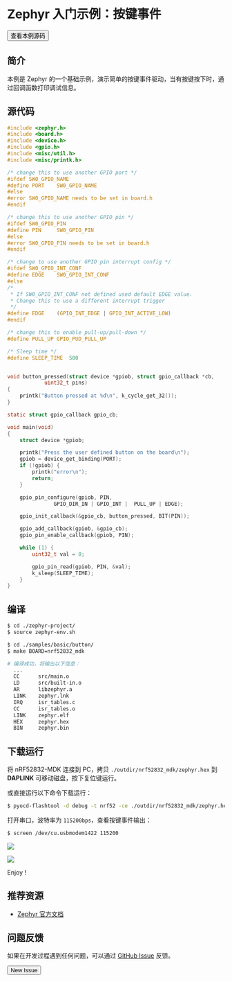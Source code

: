 # Zephyr 入门示例：按键事件

<a href="https://github.com/makerdiary/zephyr/tree/nrf52832-mdk/samples/basic/button"><button data-md-color-primary="indigo">查看本例源码</button></a>

## 简介

本例是 Zephyr 的一个基础示例，演示简单的按键事件驱动，当有按键按下时，通过回调函数打印调试信息。

## 源代码

``` c
#include <zephyr.h>
#include <board.h>
#include <device.h>
#include <gpio.h>
#include <misc/util.h>
#include <misc/printk.h>

/* change this to use another GPIO port */
#ifdef SW0_GPIO_NAME
#define PORT	SW0_GPIO_NAME
#else
#error SW0_GPIO_NAME needs to be set in board.h
#endif

/* change this to use another GPIO pin */
#ifdef SW0_GPIO_PIN
#define PIN     SW0_GPIO_PIN
#else
#error SW0_GPIO_PIN needs to be set in board.h
#endif

/* change to use another GPIO pin interrupt config */
#ifdef SW0_GPIO_INT_CONF
#define EDGE    SW0_GPIO_INT_CONF
#else
/*
 * If SW0_GPIO_INT_CONF not defined used default EDGE value.
 * Change this to use a different interrupt trigger
 */
#define EDGE    (GPIO_INT_EDGE | GPIO_INT_ACTIVE_LOW)
#endif

/* change this to enable pull-up/pull-down */
#define PULL_UP GPIO_PUD_PULL_UP

/* Sleep time */
#define SLEEP_TIME	500


void button_pressed(struct device *gpiob, struct gpio_callback *cb,
		    uint32_t pins)
{
	printk("Button pressed at %d\n", k_cycle_get_32());
}

static struct gpio_callback gpio_cb;

void main(void)
{
	struct device *gpiob;

	printk("Press the user defined button on the board\n");
	gpiob = device_get_binding(PORT);
	if (!gpiob) {
		printk("error\n");
		return;
	}

	gpio_pin_configure(gpiob, PIN,
			   GPIO_DIR_IN | GPIO_INT |  PULL_UP | EDGE);

	gpio_init_callback(&gpio_cb, button_pressed, BIT(PIN));

	gpio_add_callback(gpiob, &gpio_cb);
	gpio_pin_enable_callback(gpiob, PIN);

	while (1) {
		uint32_t val = 0;

		gpio_pin_read(gpiob, PIN, &val);
		k_sleep(SLEEP_TIME);
	}
}
```

## 编译
``` sh
$ cd ./zephyr-project/
$ source zephyr-env.sh

$ cd ./samples/basic/button/
$ make BOARD=nrf52832_mdk

# 编译成功，将输出以下信息：
  ...
  CC      src/main.o
  LD      src/built-in.o
  AR      libzephyr.a
  LINK    zephyr.lnk
  IRQ     isr_tables.c
  CC      isr_tables.o
  LINK    zephyr.elf
  HEX     zephyr.hex
  BIN     zephyr.bin

```

## 下载运行

将 nRF52832-MDK 连接到 PC，拷贝 `./outdir/nrf52832_mdk/zephyr.hex` 到 **DAPLINK** 可移动磁盘，按下复位键运行。

或直接运行以下命令下载运行：

``` sh
$ pyocd-flashtool -d debug -t nrf52 -ce ./outdir/nrf52832_mdk/zephyr.hex

```

打开串口，波特率为 `115200bps`，查看按键事件输出：

``` sh
$ screen /dev/cu.usbmodem1422 115200
```

![](https://img.makerdiary.co/wiki/nrf52832mdk/zephyr_button_print.png)

![](https://img.makerdiary.co/wiki/nrf52832mdk/zephyr-button.jpg)

Enjoy !

## 推荐资源

* [Zephyr 官方文档](https://www.zephyrproject.org/doc/index.html)

## 问题反馈

如果在开发过程遇到任何问题，可以通过 [GitHub Issue](https://github.com/makerdiary/nrf52832-mdk/issues) 反馈。

<a href="https://github.com/makerdiary/nrf52832-mdk/issues/new"><button data-md-color-primary="green">New Issue</button></a>
